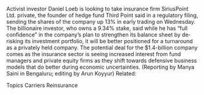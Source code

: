 Activist investor Daniel Loeb is looking to take insurance firm SiriusPoint Ltd. private, the founder of hedge fund Third Point said in a regulatory filing, sending the shares of the company up 13% in early trading on Wednesday.
The billionaire investor, who owns a 9.34% stake, said while he has “full confidence” in the company’s plan to strengthen its balance sheet by de-risking its investment portfolio, it will be better positioned for a turnaround as a privately held company.
The potential deal for the $1.4-billion company comes as the insurance sector is seeing increased interest from fund managers and private equity firms as they shift towards defensive business models that do better during economic uncertainties.
(Reporting by Manya Saini in Bengaluru; editing by Arun Koyyur)
Related:

Topics
Carriers
Reinsurance
